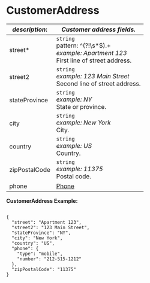 
# CustomerAddress

| *description*: | *Customer address fields.*|
|----|----|
| street* |    ``` string ```   <br/> pattern: ^(?!\s*$).+ <br/>*example: Apartment 123* <br/>First line of street address.|
| street2 |    ``` string ```  <br/> *example: 123 Main Street* <br/>Second line of street address.|
| stateProvince |    ``` string ```   <br/> *example: NY* <br/>State or province.|
| city |    ``` string ```   <br/>  *example: New York* <br/>City.|
| country |    ``` string ```   <br/> *example: US* <br/>Country.|
| zipPostalCode | ``` string ```  <br/> *example: 11375* <br/>Postal code.|
| phone | [Phone](?path=docs/schemas-md/Phone.md)|


**CustomerAddress Example:**

```{r}

{
  "street": "Apartment 123",
  "street2": "123 Main Street",
  "stateProvince": "NY",
  "city": "New York",
  "country": "US",
  "phone": {
    "type": "mobile",
    "number": "212-515-1212"
  },
  "zipPostalCode": "11375"
}
```






